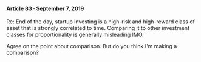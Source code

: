 #### Article 83 · September 7, 2019

Re: End of the day, startup investing is a high-risk and high-reward class of asset that is strongly correlated to time. Comparing it to other investment classes for proportionality is generally misleading IMO.

Agree on the point about comparison. But do you think I'm making a comparison?